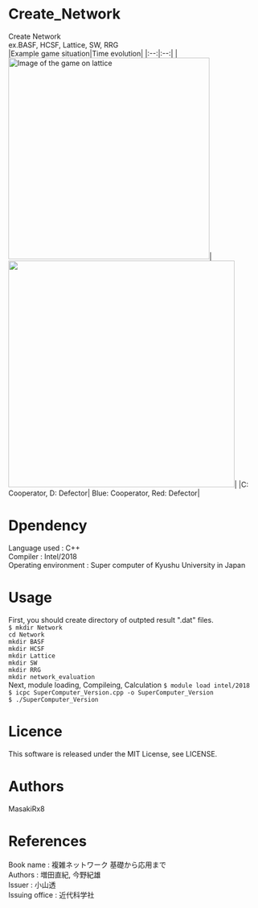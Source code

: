 # Create_Network
Create Network<br>
ex.BASF, HCSF, Lattice, SW, RRG<br>
|Example game situation|Time evolution|
|:--:|:--:|
|<img src="https://user-images.githubusercontent.com/39644776/41784084-9bb5b1b4-7679-11e8-87be-2401128dd9a6.png" width="400px" title="Image of the game on lattice">|<img src="https://user-images.githubusercontent.com/39644776/43253959-367a4eb6-9101-11e8-83f6-dd7b0f323118.gif" width="450px">|
|C: Cooperator, D: Defector| Blue: Cooperator, Red: Defector| 
<br>

# Dpendency
Language used : C++<br>
Compiler : Intel/2018<br>
Operating environment :  Super computer of Kyushu University in Japan
# Usage
First, you should create directory of outpted result ".dat" files.<br>
`$ mkdir Network`<br>
`cd Network`<br>
`mkdir BASF`<br>
`mkdir HCSF`<br>
`mkdir Lattice`<br>
`mkdir SW`<br>
`mkdir RRG`<br>
`mkdir network_evaluation`<br>
Next, module loading, Compileing, Calculation 
`$ module load intel/2018`<br>
`$ icpc SuperComputer_Version.cpp -o SuperComputer_Version`<br>
`$ ./SuperComputer_Version`<br>
# Licence
This software is released under the MIT License, see LICENSE.
# Authors
MasakiRx8
# References
Book name : 複雑ネットワーク 基礎から応用まで<br>
Authors : 増田直紀, 今野紀雄<br>
Issuer : 小山透<br>
Issuing office : 近代科学社
